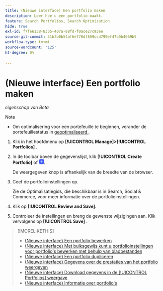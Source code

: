 ```yaml
---
title: (Nieuwe interface) Een portfolio maken
description: Leer hoe u een portfolio maakt.
feature: Search Portfolios, Search Optimization
hide: true
exl-id: f7fe6138-8335-407a-88fd-f0ace27c93ee
source-git-commit: 51bfb0b54af6e770df809ccd799ef47b9b4669b9
workflow-type: tm+mt
source-wordcount: '125'
ht-degree: 0%

---
```


# (Nieuwe interface) Een portfolio maken

*eigenschap van Beta*

>[!NOTE]
>
>* Om optimalisering voor een portefeuille te beginnen, verander de portefeuillestatus in [ geoptimaliseerd ](portfolio-about.md#portfolio-status).

1. Klik in het hoofdmenu op **[!UICONTROL Manage]>[!UICONTROL Portfolios]** .

1. In de toolbar boven de gegevenslijst, klik **[!UICONTROL Create Portfolio]** of ![ voeg ](/help/search-social-commerce/assets/add-new.png " toe ").

   De weergegeven knop is afhankelijk van de breedte van de browser.

1. Geef de portfolioinstellingen op.

   Zie de Optimalisatiegids, die beschikbaar is in Search, Social &amp; Commerce, voor meer informatie over de portfolioinstellingen.

1. Klik op **[!UICONTROL Review and Save]**.

1. Controleer de instellingen en breng de gewenste wijzigingen aan. Klik vervolgens op **[!UICONTROL Save]** .

>[!MORELIKETHIS]
>
>* [ (Nieuwe interface) Een portfolio bewerken ](portfolio-edit.md)
>* [ (Nieuwe interface) Met bulksgewijs kunt u portfolioinstellingen voor portfolio&#39;s bewerken met behulp van bladbestanden ](portfolio-bulksheets.md)
>* [ (Nieuwe interface) Een portfolio dupliceren ](portfolio-duplicate.md)
>* [ (Nieuwe interface) Gegevens over de prestaties van het portfolio weergeven ](portfolio-details.md)
>* [ (Nieuwe interface) Download gegevens in de [!UICONTROL Portfolios] weergave ](portfolio-view-report.md)
>* [ (Nieuwe interface) Informatie over portfolio&#39;s ](portfolio-about.md)
